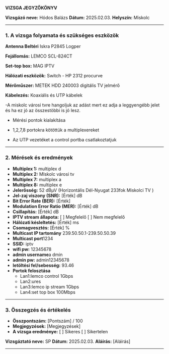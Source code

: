 **VIZSGA JEGYZŐKÖNYV**

**Vizsgázó neve:** Hódos Balázs
**Dátum:** 2025.02.03.
**Helyszín:** Miskolc  

---

### **1. A vizsga folyamata és szükséges eszközök**


**Antenna Beltéri** Iskra P2845 Logper

**Fejállomás:** LEMCO SCL-824CT

**Set-top box:** MAG IPTV

**Hálózati eszközök:** Switch - HP 2312 procurve

**Mérőműszer:** METEK HDD 240003 digitális TV jelmérő

**Kábelezés:** Koaxiális és UTP kábelek

-A miskolc városi tvre hangoljuk az adást mert ez adja a leggyengébb jelet és ha ez jó az összestöbbi is jó lesz.
  
- Mérési pontok kialakítása
  
- 1,2,7,8 portokra kötöttük a multiplexereket
  
- Az UTP vezetéket a control portba csatlakoztatjuk
  
---

### **2. Mérések és eredmények**

- **Multiplex 1:** multiplex d  
- **Multiplex 2:** MIskolc városi tv
- **Multiplex 7:** multiplex a
- **Multiplex 8:** multiplex e
- **Jelerősség:** 52 dBµV  (Horizontális Dél-Nyugat 233fok Miskolci TV )
- **Jel-zaj viszony (SNR):** [Érték] dB  
- **Bit Error Rate (BER):** [Érték]  
- **Modulation Error Ratio (MER):** [Érték] dB  
- **Csillapítás:** [Érték] dB  
- **IPTV stream állapota:** [ ] Megfelelő [ ] Nem megfelelő  
- **Hálózati késleltetés:** [Érték] ms  
- **Csomagvesztés:** [Érték] %
- **Multicast IP tartomány** 239.50.50.1-239.50.50.39
- **Multicast port**1234
- **SSID:** iptv
- **wifi pw:** 12345678
- **admin username**a dmin
- **admin pw:** admin12345678
- **letöltési fel/sebesség:** 93.46
- **Portok felosztása**
  - Lan1:lemco control 1Gbps
  - Lan2:ures
  - Lan3:lemco ip stream 1Gbps
  - Lan4:set top box 100Mbps
---

### **3. Összegzés és értékelés**
- **Összpontszám:** [Pontszám] / 100  
- **Megjegyzések:** [Megjegyzések]  
- **A vizsga eredménye:** [ ] Sikeres [ ] Sikertelen  

**Vizsgáztató neve:** SP 
**Dátum:** 2025.02.03.
**Aláírás:** [Aláírás]  

---


